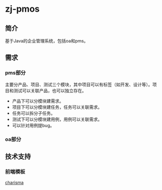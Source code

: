 # zj-pmos
## 简介
基于Java的企业管理系统，包括oa和pms。

## 需求
### pms部分
主要分产品、项目、测试三个模块，其中项目可以有标签（如开发、设计等）。项目和测试可以关联产品，也可以独立存在。
- 产品下可以分模块建需求。
- 项目下可以分模块建任务，任务可以关联需求。
- 任务可以拆分子任务。
- 测试下可以分模块建用例，用例可以关联需求。
- 可以针对用例提bug。

### oa部分

## 技术支持
### 前端模板
[charisma](https://github.com/usmanhalalit/charisma)
